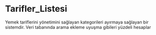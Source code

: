 # Tarifler_Listesi
Yemek tariflerini yönetimini sağlayan kategorileri ayırmaya sağlayan bir sistemdir. Veri tabanında arama ekleme uyuşma gibileri yüzdeli hesaplar
